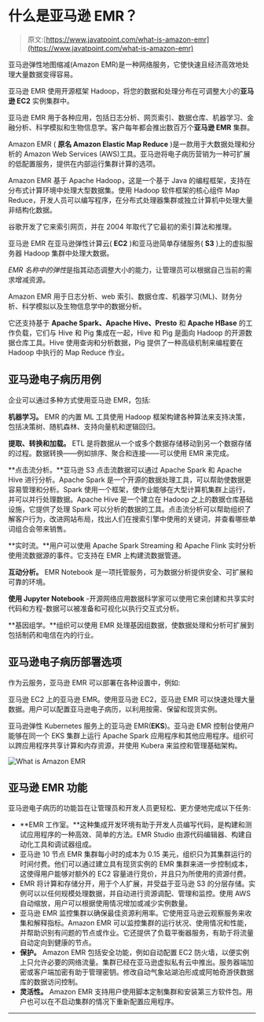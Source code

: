 # 什么是亚马逊 EMR？

> 原文:[https://www.javatpoint.com/what-is-amazon-emr](https://www.javatpoint.com/what-is-amazon-emr)

亚马逊弹性地图缩减(Amazon EMR)是一种网络服务，它使快速且经济高效地处理大量数据变得容易。

亚马逊 EMR 使用开源框架 Hadoop，将您的数据和处理分布在可调整大小的**亚马逊 EC2** 实例集群中。

亚马逊 EMR 用于各种应用，包括日志分析、网页索引、数据仓库、机器学习、金融分析、科学模拟和生物信息学。客户每年都会推出数百万个**亚马逊 EMR** 集群。

Amazon EMR ( **原名 Amazon Elastic Map Reduce** )是一款用于大数据处理和分析的 Amazon Web Services (AWS)工具。亚马逊将电子病历营销为一种可扩展的低配置服务，提供在内部运行集群计算的选项。

Amazon EMR 基于 Apache Hadoop，这是一个基于 Java 的编程框架，支持在分布式计算环境中处理大型数据集。使用 Hadoop 软件框架的核心组件 Map Reduce，开发人员可以编写程序，在分布式处理器集群或独立计算机中处理大量非结构化数据。

谷歌开发了它来索引网页，并在 2004 年取代了它最初的索引算法和推理。

亚马逊 EMR 在亚马逊弹性计算云( **EC2** )和亚马逊简单存储服务( **S3** )上的虚拟服务器 Hadoop 集群中处理大数据。

*EMR 名称中的弹性*是指其动态调整大小的能力，让管理员可以根据自己当前的需求增减资源。

Amazon EMR 用于日志分析、web 索引、数据仓库、机器学习(ML)、财务分析、科学模拟以及生物信息学中的数据分析。

它还支持基于 **Apache Spark、Apache Hive、Presto** 和 **Apache HBase** 的工作负载，它们与 Hive 和 Pig 集成在一起，Hive 和 Pig 是面向 Hadoop 的开源数据仓库工具。Hive 使用查询和分析数据，Pig 提供了一种高级机制来编程要在 Hadoop 中执行的 Map Reduce 作业。

## 亚马逊电子病历用例

企业可以通过多种方式使用亚马逊 EMR，包括:

**机器学习。** EMR 的内置 ML 工具使用 Hadoop 框架构建各种算法来支持决策，包括决策树、随机森林、支持向量机和逻辑回归。

**提取、转换和加载。** ETL 是将数据从一个或多个数据存储移动到另一个数据存储的过程。数据转换——例如排序、聚合和连接——可以使用 EMR 来完成。

**点击流分析。**亚马逊 S3 点击流数据可以通过 Apache Spark 和 Apache Hive 进行分析。Apache Spark 是一个开源的数据处理工具，可以帮助使数据更容易管理和分析。Spark 使用一个框架，使作业能够在大型计算机集群上运行，并可以并行处理数据。Apache Hive 是一个建立在 Hadoop 之上的数据仓库基础设施，它提供了处理 Spark 可以分析的数据的工具。点击流分析可以帮助组织了解客户行为，改进网站布局，找出人们在搜索引擎中使用的关键词，并查看哪些单词组合会带来销售。

**实时流。**用户可以使用 Apache Spark Streaming 和 Apache Flink 实时分析使用流数据源的事件。它支持在 EMR 上构建流数据管道。

**互动分析。** EMR Notebook 是一项托管服务，可为数据分析提供安全、可扩展和可靠的环境。

**使用 Jupyter Notebook** -开源网络应用数据科学家可以使用它来创建和共享实时代码和方程-数据可以被准备和可视化以执行交互式分析。

**基因组学。**组织可以使用 EMR 处理基因组数据，使数据处理和分析可扩展到包括制药和电信在内的行业。

## 亚马逊电子病历部署选项

作为云服务，亚马逊 EMR 可以部署在各种设置中，例如:

亚马逊 EC2 上的亚马逊 EMR。使用亚马逊 EC2，亚马逊 EMR 可以快速处理大量数据。用户可以配置亚马逊电子病历，以利用按需、保留和现货实例。

亚马逊弹性 Kubernetes 服务上的亚马逊 EMR(**EKS**)。亚马逊 EMR 控制台使用户能够在同一个 EKS 集群上运行 Apache Spark 应用程序和其他应用程序。组织可以跨应用程序共享计算和内存资源，并使用 Kubera 来监控和管理基础架构。

![What is Amazon EMR](../Images/56657cd2ab80b8503c58f68cbc694a89.png)

## 亚马逊 EMR 功能

亚马逊电子病历的功能旨在让管理员和开发人员更轻松、更方便地完成以下任务:

*   **EMR 工作室。**这种集成开发环境有助于开发人员编写代码，是构建和测试应用程序的一种高效、简单的方法。EMR Studio 由源代码编辑器、构建自动化工具和调试器组成。
*   亚马逊 10 节点 EMR 集群每小时的成本为 0.15 美元，组织只为其集群运行的时间付费。他们可以通过建立具有现货实例的 EMR 集群来进一步控制成本，这使得用户能够对额外的 EC2 容量进行竞价，并且只为所使用的资源付费。
*   EMR 将计算和存储分开，用于个人扩展，并受益于亚马逊 S3 的分层存储。实例可以以任何规模处理数据，并自动进行资源调配、管理和监控。使用 AWS 自动缩放，用户可以根据使用情况增加或减少实例数量。
*   亚马逊 EMR 监控集群以确保最佳资源利用率。它使用亚马逊云观察服务来收集和解释指标。Amazon EMR 可以监控集群的运行状况、使用情况和性能，并帮助识别有问题的节点或作业。它还提供了负载平衡器服务，有助于将流量自动定向到健康的节点。
*   **保护。** Amazon EMR 包括安全功能，例如自动配置 EC2 防火墙，以便实例上只允许必要的网络流量。集群已经在亚马逊虚拟私有云中推出。服务器端加密或客户端加密有助于管理密钥。修改自动气象站湖泊形成或阿帕奇游侠数据库的数据访问控制。
*   **灵活性。** Amazon EMR 支持用户使用脚本定制集群和安装第三方软件包。用户也可以在不启动集群的情况下重新配置应用程序。

* * *